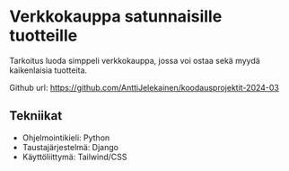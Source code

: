 # Verkkokauppa satunnaisille tuotteille
Tarkoitus luoda simppeli verkkokauppa, jossa voi ostaa sekä myydä kaikenlaisia tuotteita.

Github url: https://github.com/AnttiJelekainen/koodausprojektit-2024-03

## Tekniikat

* Ohjelmointikieli: Python
* Taustajärjestelmä: Django
* Käyttöliittymä: Tailwind/CSS
